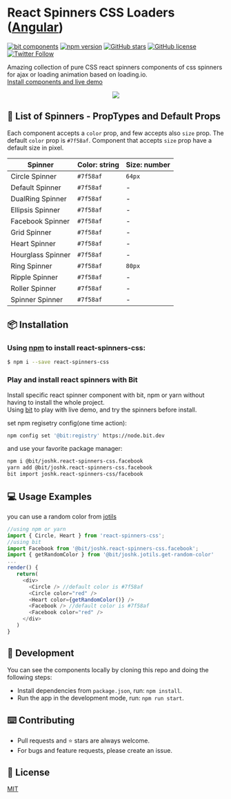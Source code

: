 # React Spinners CSS Loaders ([Angular](https://github.com/JoshK2/ng-spinners))
[![bit components](https://img.shields.io/badge/dynamic/json.svg?color=6e3991&label=bit%20components&query=payload.totalComponents&url=https%3A%2F%2Fapi.bit.dev%2Fscope%2Fjoshk%2Freact-spinners-css)](https://bit.dev/joshk/react-spinners-css)
[![npm version](https://badge.fury.io/js/react-spinners-css.svg)](https://www.npmjs.com/package/react-spinners-css)
[![GitHub stars](https://img.shields.io/github/stars/joshk2/react-spinners-css)](https://github.com/JoshK2/react-spinners-css/stargazers)
[![GitHub license](https://img.shields.io/badge/license-MIT-blue.svg)](https://raw.githubusercontent.com/JoshK2/react-spinners-css/master/LICENSE)
[![Twitter Follow](https://img.shields.io/twitter/follow/joshkuttler)](https://twitter.com/JoshKuttler)

Amazing collection of pure CSS react spinners components of css spinners for ajax or loading animation based on loading.io.  
[Install components and live demo](https://bit.dev/joshk/react-spinners-css)
<p align="center">
  <a href="https://bit.dev/joshk/react-spinners-css"><img src="https://i.imagesup.co/images2/010e655fd10abc5621d067f8b8ad33c7cac7d840.gif"></a>
</p>
  
## 🚀 List of Spinners - PropTypes and Default Props

Each component accepts a `color` prop, and few accepts also `size` prop.
The default `color` prop is `#7f58af`.
Component that accepts `size` prop have a default size in pixel.

| Spinner          | Color: string | Size: number  |
| ---------------- | ------------  | ------------- |
| Circle Spinner   | `#7f58af`     | `64px`        |
| Default Spinner  | `#7f58af`     | -             |
| DualRing Spinner | `#7f58af`     | -             |
| Ellipsis Spinner | `#7f58af`     | -             |
| Facebook Spinner | `#7f58af`     | -             |
| Grid Spinner     | `#7f58af`     | -             |
| Heart Spinner    | `#7f58af`     | -             |
| Hourglass Spinner| `#7f58af`     | -             |
| Ring Spinner     | `#7f58af`     | `80px`        |
| Ripple Spinner   | `#7f58af`     | -             |
| Roller Spinner   | `#7f58af`     | -             |
| Spinner Spinner  | `#7f58af`     | -             |


## 📦 Installation
### Using [npm](https://www.npmjs.com/package/react-spinners-css) to install react-spinners-css:  

```bash
$ npm i --save react-spinners-css
```  

### Play and install react spinners with Bit

Install specific react spinner component with bit, npm or yarn without having to install the whole project.  
Using [bit](https://bit.dev/joshk/react-spinners-css) to play with live demo, and try the spinners before install.

set npm regisetry config(one time action):
```bash
npm config set '@bit:registry' https://node.bit.dev
```
and use your favorite package manager:
```bash
npm i @bit/joshk.react-spinners-css.facebook
yarn add @bit/joshk.react-spinners-css.facebook
bit import joshk.react-spinners-css/facebook 
```  

## 💻 Usage Examples

you can use a random color from [jotils](https://bit.dev/joshk/jotils/get-random-color)  
```javascript
//using npm or yarn
import { Circle, Heart } from 'react-spinners-css';
//using bit
import Facebook from '@bit/joshk.react-spinners-css.facebook';
import { getRandomColor } from '@bit/joshk.jotils.get-random-color'
...
render() {
   return(
     <div>
       <Circle /> //default color is #7f58af
       <Circle color="red" />
       <Heart color={getRandomColor()} />
       <Facebook /> //default color is #7f58af
       <Facebook color="red" />
     </div>
   )
}
```

## 👾 Development
You can see the components locally by cloning this repo and doing the following steps:
- Install dependencies from `package.json`, run: `npm install`.
- Run the app in the development mode, run: `npm run start`.  

## ⌨️ Contributing
- Pull requests and ⭐ stars are always welcome.
- For bugs and feature requests, please create an issue.

## 📄 License
[MIT](https://github.com/JoshK2/react-spinners-css/blob/master/LICENSE)
